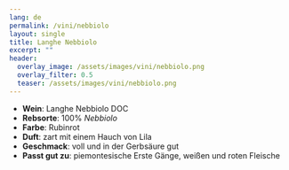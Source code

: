 ```yaml
---
lang: de 
permalink: /vini/nebbiolo
layout: single
title: Langhe Nebbiolo
excerpt: ""
header:
  overlay_image: /assets/images/vini/nebbiolo.png
  overlay_filter: 0.5
  teaser: /assets/images/vini/nebbiolo.png
---
```

- **Wein**: Langhe Nebbiolo DOC
- **Rebsorte**: 100% _Nebbiolo_
- **Farbe**: Rubinrot
- **Duft**: zart mit einem Hauch von Lila
- **Geschmack**: voll und in der Gerbsäure gut
- **Passt gut zu**: piemontesische Erste Gänge, weißen und roten Fleische
